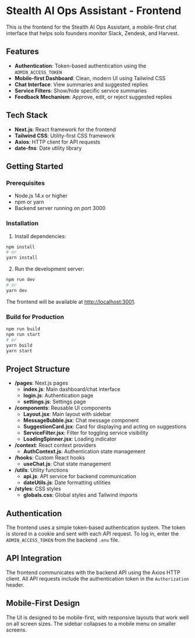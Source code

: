 # Stealth AI Ops Assistant - Frontend

This is the frontend for the Stealth AI Ops Assistant, a mobile-first chat interface that helps solo founders monitor Slack, Zendesk, and Harvest.

## Features

- **Authentication**: Token-based authentication using the `ADMIN_ACCESS_TOKEN`
- **Mobile-first Dashboard**: Clean, modern UI using Tailwind CSS
- **Chat Interface**: View summaries and suggested replies
- **Service Filters**: Show/hide specific service summaries
- **Feedback Mechanism**: Approve, edit, or reject suggested replies

## Tech Stack

- **Next.js**: React framework for the frontend
- **Tailwind CSS**: Utility-first CSS framework
- **Axios**: HTTP client for API requests
- **date-fns**: Date utility library

## Getting Started

### Prerequisites

- Node.js 14.x or higher
- npm or yarn
- Backend server running on port 3000

### Installation

1. Install dependencies:

```bash
npm install
# or
yarn install
```

2. Run the development server:

```bash
npm run dev
# or
yarn dev
```

The frontend will be available at [http://localhost:3001](http://localhost:3001).

### Build for Production

```bash
npm run build
npm run start
# or
yarn build
yarn start
```

## Project Structure

- **/pages**: Next.js pages
  - **index.js**: Main dashboard/chat interface
  - **login.js**: Authentication page
  - **settings.js**: Settings page
- **/components**: Reusable UI components
  - **Layout.jsx**: Main layout with sidebar
  - **MessageBubble.jsx**: Chat message component
  - **SuggestionCard.jsx**: Card for displaying and acting on suggestions
  - **ServiceFilter.jsx**: Filter for toggling service visibility
  - **LoadingSpinner.jsx**: Loading indicator
- **/context**: React context providers
  - **AuthContext.js**: Authentication state management
- **/hooks**: Custom React hooks
  - **useChat.js**: Chat state management
- **/utils**: Utility functions
  - **api.js**: API service for backend communication
  - **dateUtils.js**: Date formatting utilities
- **/styles**: CSS styles
  - **globals.css**: Global styles and Tailwind imports

## Authentication

The frontend uses a simple token-based authentication system. The token is stored in a cookie and sent with each API request. To log in, enter the `ADMIN_ACCESS_TOKEN` from the backend `.env` file.

## API Integration

The frontend communicates with the backend API using the Axios HTTP client. All API requests include the authentication token in the `Authorization` header.

## Mobile-First Design

The UI is designed to be mobile-first, with responsive layouts that work well on all screen sizes. The sidebar collapses to a mobile menu on smaller screens.